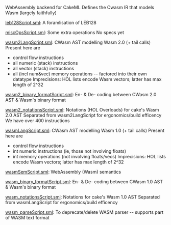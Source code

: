 WebAssembly backend for CakeML
Defines the Cwasm IR that models Wasm (largely faithfully)

[leb128Script.sml](leb128Script.sml):
A foramlisation of LEB128

[miscOpsScript.sml](miscOpsScript.sml):
Some extra operations
No specs yet

[wasm2LangScript.sml](wasm2LangScript.sml):
CWasm AST modelling Wasm 2.0 (+ tail calls)
Present here are
  + control flow instructions
  + all numeric (stack) instructions
  + all vector (stack) instructions
  + all (incl num&vec) memory operations -- factored into their own datatype
Imprecisions:
  HOL lists encode Wasm vectors; latter has max length of 2^32

[wasm2_binary_formatScript.sml](wasm2_binary_formatScript.sml):
En- & De- coding between CWasm 2.0 AST & Wasm's binary format

[wasm2_notationsScript.sml](wasm2_notationsScript.sml):
Notations (HOL Overloads) for cake's Wasm 2.0 AST
Separated from wasm2LangScript for ergonomics/build efficency
We have over 400 instructions

[wasmLangScript.sml](wasmLangScript.sml):
CWasm AST modelling Wasm 1.0 (+ tail calls)
Present here are
  + control flow instructions
  + int numeric instructions (ie, those not involving floats)
  + int memory operations    (not involving floats/vecs)
Imprecisions:
  HOL lists encode Wasm vectors; latter has max length of 2^32

[wasmSemScript.sml](wasmSemScript.sml):
WebAssembly (Wasm) semantics

[wasm_binary_formatScript.sml](wasm_binary_formatScript.sml):
En- & De- coding between CWasm 1.0 AST & Wasm's binary format

[wasm_notationsScript.sml](wasm_notationsScript.sml):
Notations for cake's Wasm 1.0 AST
Separated from wasmLangScript for ergonomics/build efficency

[wasm_parseScript.sml](wasm_parseScript.sml):
To deprecate/delete
WASM parser -- supports part of WASM text format
